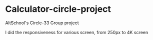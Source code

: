 # Calculator-circle-project
AltSchool's Circle-33 Group project

I did the responsiveness for various screen, from 250px to 4K screen 
